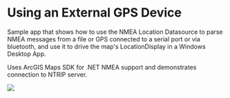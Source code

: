 # Using an External GPS Device

Sample app that shows how to use the NMEA Location Datasource to parse NMEA messages from a file or GPS connected to a serial port or via bluetooth, and use it to drive the map's LocationDisplay in a Windows Desktop App. 

Uses ArcGIS Maps SDK for .NET NMEA support and demonstrates connection to NTRIP server.

<img src="Screenshot.jpg" />
